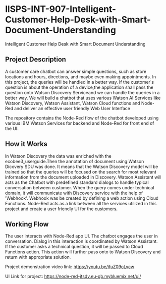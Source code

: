 # llSPS-INT-907-Intelligent-Customer-Help-Desk-with-Smart-Document-Understanding
Intelligent Customer Help Desk with Smart Document Understanding

## Project Description
A customer care chatbot can answer simple questions, such as store locations and hours, directions, and maybe even making appointments. In this project, the queries will be handled in a better way. If the customer's question is about the operation of a device,the application shall pass the question onto Watson Discovery Serviceand we can handle the queries in a better way. We will build a chatbot that uses various Watson AI Services like Watson Discovery, Watson Assistant, Watson Cloud functions and Node-Red and deliver an effective user friendly Web User Interface

The repository contains the Node-Red flow of the chatbot developed using various IBM Watson Services for backend and Node-Red for front end of the UI.

## How it Works
In Watson Discovery the data was enriched with the ecobee3_userguide.Then the annotation of document using Watson Dicovery SDU was done. It means that the Watson Discovery model will be trained so that the queries will be focused on the search for most relevant information from the document uploaded in Discovery. Watson Assistant will acts as the Chatbot with predefined standard dialogs to handle typical conversation between customer. When the query comes under technical domain, it will communicate with Discovery service with the help of 'Webhook'. Webhook was be created by defining a web action using Cloud Functions. Node-Red acts as a link between all the services utilized in this project and create a user friendly UI for the customers.

## Working Flow
The user interacts with Node-Red app UI. The chatbot engages the user in conversation.
Dialog in this interaction is coordinated by Watson Assistant.
If the customer asks a technical question, it will be passed to Cloud Functions action.
This action will further pass onto to Watson Discovery and return with appropriate solution.

Project demonstration video link: https://youtu.be/ifuZ09oLvcw

UI Link for project: https://node-red-jtsdv.eu-gb.mybluemix.net/ui/
